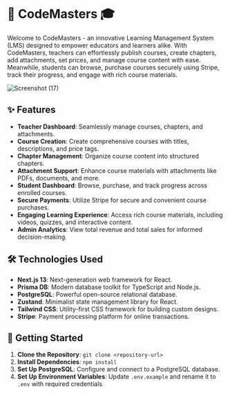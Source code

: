 # 🚀 CodeMasters 🎓

Welcome to CodeMasters - an innovative Learning Management System (LMS) designed to empower educators and learners alike. With CodeMasters, teachers can effortlessly publish courses, create chapters, add attachments, set prices, and manage course content with ease. Meanwhile, students can browse, purchase courses securely using Stripe, track their progress, and engage with rich course materials.

![Screenshot (17)](https://github.com/WaelTarabishi/CodeMasters-Empowering-Learning/assets/110033974/a64ac8dc-cf8f-4383-9da9-3bd0e70b74cd)



## ✨ Features

- **Teacher Dashboard**: Seamlessly manage courses, chapters, and attachments.
- **Course Creation**: Create comprehensive courses with titles, descriptions, and price tags.
- **Chapter Management**: Organize course content into structured chapters.
- **Attachment Support**: Enhance course materials with attachments like PDFs, documents, and more.
- **Student Dashboard**: Browse, purchase, and track progress across enrolled courses.
- **Secure Payments**: Utilize Stripe for secure and convenient course purchases.
- **Engaging Learning Experience**: Access rich course materials, including videos, quizzes, and interactive content.
- **Admin Analytics**: View total revenue and total sales for informed decision-making.

## 🛠️ Technologies Used

- **Next.js 13**: Next-generation web framework for React.
- **Prisma DB**: Modern database toolkit for TypeScript and Node.js.
- **PostgreSQL**: Powerful open-source relational database.
- **Zustand**: Minimalist state management library for React.
- **Tailwind CSS**: Utility-first CSS framework for building custom designs.
- **Stripe**: Payment processing platform for online transactions.

## 🚀 Getting Started

1. **Clone the Repository**: `git clone <repository-url>`
2. **Install Dependencies**: `npm install`
3. **Set Up PostgreSQL**: Configure and connect to a PostgreSQL database.
4. **Set Up Environment Variables**: Update `.env.example` and rename it to `.env` with required credentials
